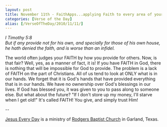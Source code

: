 ```yaml
---
layout: post
title: November 11th - FaithApps...applying Faith to every area of your
categories: [Verse of the Day]
alias: [/VerseOfTheDay/2010/11/11/]
---
```


_I Timothy 5:8  
But if any provide not for his own, and specially for those of his
own house, he hath denied the faith, and is worse than an infidel._

The world often judges your FAITH by how you provide for others.
Now, is that fair? Well, yes, as a manner of fact, it is! If you have
FAITH in God, there is nothing that will be impossible for God to
provide. The problem is a lack of FAITH on the part of Christians.
All of us tend to look at ONLY what is in our hands. We forget that
it is God's hands that have provided everything that is in our hands.
We have no ownership over God's blessings in our lives. If God has
blessed you, it was given to you to pass along to someone else. But
what about the future? "If I don't store up my money, I'll starve
when I get old!" It's called FAITH! You give, and simply trust Him!

 --

<a href=http://jesuseveryday.net>Jesus Every Day</a> is a ministry of <a href=http://rodgersbaptist.net>Rodgers Baptist Church</a> in Garland, Texas.
